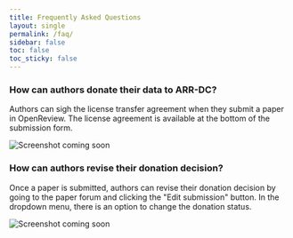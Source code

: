 ```yaml
---
title: Frequently Asked Questions
layout: single
permalink: /faq/
sidebar: false
toc: false
toc_sticky: false
---
```


### How can authors donate their data to ARR-DC?

Authors can sigh the license transfer agreement when they submit a paper in
OpenReview. The license agreement is available at the bottom of the submission
form.

<img src="https://via.placeholder.com/600x300" alt="Screenshot coming soon" title="Screenshot coming soon">

### How can authors revise their donation decision?

Once a paper is submitted, authors can revise their donation decision by going
to the paper forum and clicking the "Edit submission" button. In the dropdown
menu, there is an option to change the donation status.

<img src="https://via.placeholder.com/600x300" alt="Screenshot coming soon" title="Screenshot coming soon">

